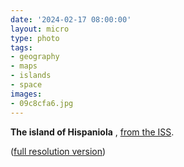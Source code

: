 ```yaml
---
date: '2024-02-17 08:00:00'
layout: micro
type: photo
tags:
- geography
- maps
- islands
- space
images:
- 09c8cfa6.jpg
---
```


**The island of Hispaniola** , [from the ISS](https://earthobservatory.nasa.gov/images/152431/reflecting-on-hispaniola?src=ve).

([full resolution version](https://eoimages.gsfc.nasa.gov/images/imagerecords/152000/152431/iss068e036387_lrg.jpg))
